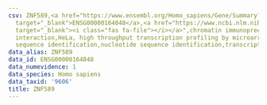 ```yaml
---
csv: ZNF589,<a href="https://www.ensembl.org/Homo_sapiens/Gene/Summary?db=core;g=ENSG00000164048"
  target="_blank">ENSG00000164048</a>,<a href="https://www.ncbi.nlm.nih.gov/pubmed/17216044"
  target="_blank"><i class="fas fa-file"></i></a>",chromatin immunoprecipitation assay,direct
  interaction,HeLa, high throughput transcription profiling by microarray,nucleotide
  sequence identification,nucleotide sequence identification,transcriptional regulation,
data_alias: ZNF589
data_id: ENSG00000164048
data_numevidence: 1
data_species: Homo sapiens
data_taxid: '9606'
title: ZNF589
---
```


